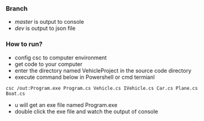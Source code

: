 ### Branch 
- *master* is output to console
- *dev* is output to json file

### How to run?
- config csc to computer environment
- get code to your computer
- enter the directory named VehicleProject in the source code directory
- execute command below in Powershell or cmd termianl 
```
csc /out:Program.exe Program.cs Vehicle.cs IVehicle.cs Car.cs Plane.cs Boat.cs
```
- u will get an exe file named Program.exe 
- double click the exe file and watch the output of console